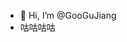 - 👋 Hi, I’m @GooGuJiang
- 咕咕咕咕

<!---
GooGuJiang/GooGuJiang is a ✨ special ✨ repository because its `README.md` (this file) appears on your GitHub profile.
You can click the Preview link to take a look at your changes.
--->
